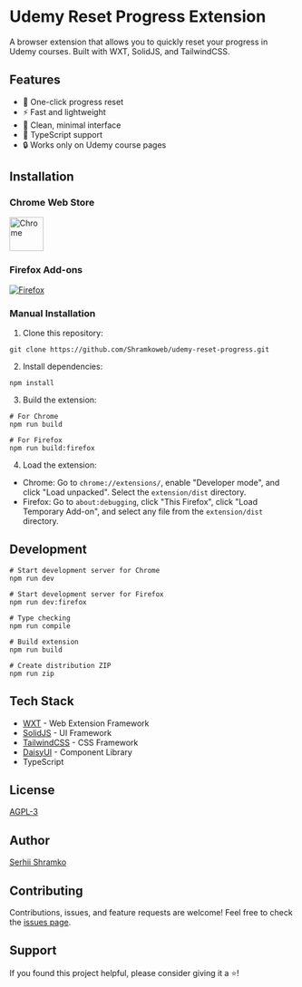# Udemy Reset Progress Extension

A browser extension that allows you to quickly reset your progress in Udemy courses. Built with WXT, SolidJS, and TailwindCSS.

## Features

- 🚀 One-click progress reset
- ⚡️ Fast and lightweight
- 🎨 Clean, minimal interface
- 💪 TypeScript support
- 🔒 Works only on Udemy course pages

## Installation

### Chrome Web Store
[<img src="https://developer.chrome.com/static/docs/webstore/branding/image/YT2Grfi9vEBa2wAPzhWa.png" alt="Chrome" height="60px">](https://chromewebstore.google.com/detail/udemy-reset-progress/dddnklikfgdefjekcbhehjogkpfkbdlo)

### Firefox Add-ons
[<img src="https://blog.mozilla.org/addons/files/2015/11/get-the-addon.png" alt="Firefox">](https://addons.mozilla.org/en-US/firefox/addon/udemy-reset-progress/)

### Manual Installation

1. Clone this repository:
```
git clone https://github.com/Shramkoweb/udemy-reset-progress.git
```

2. Install dependencies:
```
npm install
```

3. Build the extension:
```
# For Chrome
npm run build

# For Firefox
npm run build:firefox
```

4. Load the extension:
- Chrome: Go to `chrome://extensions/`, enable "Developer mode", and click "Load unpacked". Select the `extension/dist` directory.
- Firefox: Go to `about:debugging`, click "This Firefox", click "Load Temporary Add-on", and select any file from the `extension/dist` directory.

## Development

```
# Start development server for Chrome
npm run dev

# Start development server for Firefox
npm run dev:firefox

# Type checking
npm run compile

# Build extension
npm run build

# Create distribution ZIP
npm run zip
```

## Tech Stack

- [WXT](https://wxt.dev/) - Web Extension Framework
- [SolidJS](https://www.solidjs.com/) - UI Framework
- [TailwindCSS](https://tailwindcss.com/) - CSS Framework
- [DaisyUI](https://daisyui.com/) - Component Library
- TypeScript

## License

[AGPL-3](LICENSE)

## Author

[Serhii Shramko](https://shramko.dev/)

## Contributing

Contributions, issues, and feature requests are welcome! Feel free to check the [issues page](https://github.com/Shramkoweb/udemy-reset-progress/issues).

## Support

If you found this project helpful, please consider giving it a ⭐️!
